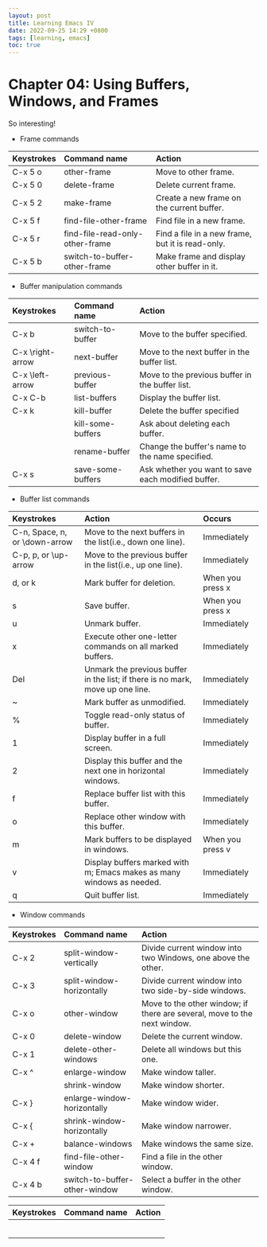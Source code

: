 ```yaml
---
layout: post
title: Learning Emacs IV
date: 2022-09-25 14:29 +0800
tags: [learning, emacs]
toc: true
---
```


# Chapter 04: Using Buffers, Windows, and Frames

So interesting!

- Frame commands

|Keystrokes|Command name|Action|
|:---|:---|:---|
|C-x 5 o|other-frame|Move to other frame.|
|C-x 5 0|delete-frame|Delete current frame.|
|C-x 5 2|make-frame|Create a new frame on the current buffer.|
|C-x 5 f|find-file-other-frame|Find file in a new frame.|
|C-x 5 r|find-file-read-only-other-frame|Find a file in a new frame, but it is read-only.|
|C-x 5 b|switch-to-buffer-other-frame|Make frame and display other buffer in it.|

- Buffer manipulation commands

|Keystrokes|Command name|Action|
|:---|:---|:---|
|C-x b|switch-to-buffer|Move to the buffer specified.|
|C-x \right-arrow|next-buffer|Move to the next buffer in the buffer list.|
|C-x \left-arrow|previous-buffer|Move to the previous buffer in the buffer list.|
|C-x C-b|list-buffers|Display the buffer list.|
|C-x k|kill-buffer|Delete the buffer specified|
||kill-some-buffers|Ask about deleting each buffer.|
||rename-buffer|Change the buffer's name to the name specified. |
|C-x s|save-some-buffers|Ask whether you want to save each modified buffer.|

- Buffer list commands

|Keystrokes|Action|Occurs|
|:---|:---|:---|
|C-n, Space, n, or \down-arrow|Move to the next buffers in the list(i.e., down one line). | Immediately |
|C-p, p, or \up-arrow |Move to the previous buffer in the list(i.e., up one line).| Immediately |
|d, or k|Mark buffer for deletion.| When you press x|
|s|Save buffer. | When you press x|
|u|Unmark buffer.| Immediately |
|x|Execute other one-letter commands on all marked buffers.| Immediately |
|Del|Unmark the previous buffer in the list; if there is no mark, move up one line.| Immediately |
|~|Mark buffer as unmodified.| Immediately |
|%|Toggle read-only status of buffer. | Immediately |
|1|Display buffer in a full screen. | Immediately |
|2|Display this buffer and the next one in horizontal windows.| Immediately |
|f|Replace buffer list with this buffer.| Immediately |
|o|Replace other window with this buffer.| Immediately |
|m|Mark buffers to be displayed in windows.| When you press v|
|v|Display buffers marked with m; Emacs makes as many windows as needed.| Immediately |
|q|Quit buffer list.| Immediately |

- Window commands

|Keystrokes|Command name|Action|
|:---|:---|:---|
|C-x 2|split-window-vertically|Divide current window into two Windows, one above the other.|
|C-x 3|split-window-horizontally|Divide current window into two side-by-side windows.|
|C-x o|other-window|Move to the other window; if there are several, move to the next window.|
|C-x 0|delete-window|Delete the current window.|
|C-x 1|delete-other-windows|Delete all windows but this one.|
|C-x ^|enlarge-window|Make window taller.|
||shrink-window|Make window shorter.|
|C-x }|enlarge-window-horizontally|Make window wider.|
|C-x {|shrink-window-horizontally|Make window narrower.|
|C-x +|balance-windows|Make windows the same size.|
|C-x 4 f|find-file-other-window|Find a file in the other window.|
|C-x 4 b|switch-to-buffer-other-window|Select a buffer in the other window.|


|Keystrokes|Command name|Action|
|:---|:---|:---|
||||
||||
||||
||||
||||
||||
